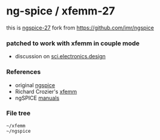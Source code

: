 # ng-spice / xfemm-27
this is [ngspice-27](https://github.com/imr/ngspice/releases/tag/ngspice-27) fork from https://github.com/imr/ngspice
### patched to work with xfemm in couple mode

* discussion on [sci.electronics.design](https://groups.google.com/d/msg/sci.electronics.design/UcBLqgMuT7Q/gnVTM5vaAwAJ)

### References

* original [ngspice](https://github.com/imr/ngspice)
* Richard Crozier's [xfemm](https://sourceforge.net/projects/xfemm/)
* ngSPICE [manuals](http://ngspice.sourceforge.net/devdocs.html)

### File tree

```
~/xfemm
~/ngspice
```
